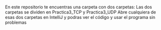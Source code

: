 En este repositorio te encuentras una carpeta con dos carpetas:
Las dos carpetas se dividen en Practica3_TCP y Practica3_UDP
Abre cualquiera de esas dos carpetas en IntelliJ y podras ver el código y usar el programa sin problemas
